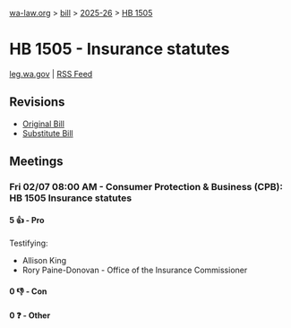 [wa-law.org](/) > [bill](/bill/) > [2025-26](/bill/2025-26/) > [HB 1505](/bill/2025-26/hb/1505/)

# HB 1505 - Insurance statutes
[leg.wa.gov](https://app.leg.wa.gov/billsummary?BillNumber=1505&Year=2025&Initiative=false) | [RSS Feed](./rss.xml)

## Revisions
* [Original Bill](1/)
* [Substitute Bill](S/)

## Meetings
### Fri 02/07 08:00 AM - Consumer Protection & Business (CPB): HB 1505 Insurance statutes
#### 5 👍 - Pro
Testifying:
* Allison King
* Rory Paine-Donovan - Office of the Insurance Commissioner

#### 0 👎 - Con

#### 0 ❓ - Other
